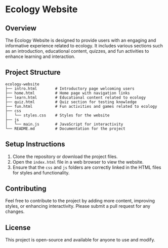 # Ecology Website

## Overview
The Ecology Website is designed to provide users with an engaging and informative experience related to ecology. It includes various sections such as an introduction, educational content, quizzes, and fun activities to enhance learning and interaction.

## Project Structure
```
ecology-website
├── intro.html        # Introductory page welcoming users
├── home.html         # Home page with navigation links
├── learn.html        # Educational content related to ecology
├── quiz.html         # Quiz section for testing knowledge
├── fun.html          # Fun activities and games related to ecology
├── css
│   └── styles.css    # Styles for the website
├── js
│   └── main.js       # JavaScript for interactivity
└── README.md         # Documentation for the project
```

## Setup Instructions
1. Clone the repository or download the project files.
2. Open the `index.html` file in a web browser to view the website.
3. Ensure that the `css` and `js` folders are correctly linked in the HTML files for styles and functionality.

## Contributing
Feel free to contribute to the project by adding more content, improving styles, or enhancing interactivity. Please submit a pull request for any changes.

## License
This project is open-source and available for anyone to use and modify.